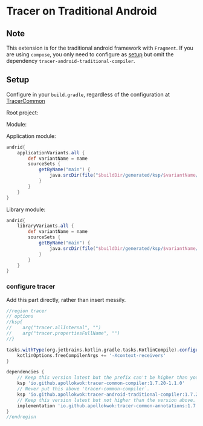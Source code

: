 # Tracer on Traditional Android

## Note
This extension is for the traditional android framework with `Fragment`. If you are using `compose`, 
you only need to configure as [setup](#setup) but omit the dependency 
`tracer-android-traditional-compiler`. 

## Setup
Configure in your `build.gradle`, regardless of the configuration at [TracerCommon](https://github.com/ApolloKwok/TracerCommon)

Root project:

Module:

Application module:
```groovy
andrid{
    applicationVariants.all {
        def variantName = name
        sourceSets {
            getByName("main") {
                java.srcDir(file("$buildDir/generated/ksp/$variantName/kotlin"))
            }
        }
    }
}
```

Library module:
```groovy
andrid{
    libraryVariants.all {
        def variantName = name
        sourceSets {
            getByName("main") {
                java.srcDir(file("$buildDir/generated/ksp/$variantName/kotlin"))
            }
        }
    }
}
```

### configure tracer
Add this part directly, rather than insert messily.
```groovy
//region tracer
// options
//ksp{
//    arg("tracer.allInternal", "")
//    arg("tracer.propertiesFullName", "")
//}

tasks.withType(org.jetbrains.kotlin.gradle.tasks.KotlinCompile).configureEach {
    kotlinOptions.freeCompilerArgs += '-Xcontext-receivers'
}

dependencies {
    // Keep this version latest but the prefix can't be higher than your kotlin version. 
    ksp 'io.github.apollokwok:tracer-common-compiler:1.7.20-1.1.0'
    // Never put this above 'tracer-common-compiler`.
    ksp 'io.github.apollokwok:tracer-android-traditional-compiler:1.7.20-1.1.0'
    // Keep this version latest but not higher than the version above. 
    implementation 'io.github.apollokwok:tracer-common-annotations:1.7.20-1.1.0'
}
//endregion 
```